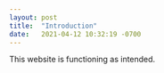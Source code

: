 ```yaml
---
layout: post
title:  "Introduction"
date:   2021-04-12 10:32:19 -0700
---
```


This website is functioning as intended.